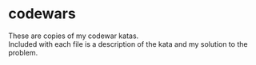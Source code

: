 # codewars
These are copies of my codewar katas.  
Included with each file is a description of the kata and my solution to the problem.
